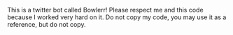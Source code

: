 This is a twitter bot called Bowlerr!
Please respect me and this code because I worked very hard on it.
Do not copy my code,
you may use it as a reference, but do not copy.
